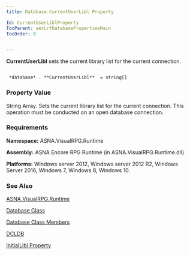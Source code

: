 ```yaml
---
title: Database.CurrentUserLibl Property

Id: CurrentUserLiblProperty
TocParent: aerLrfDatabasePropertiesMain
TocOrder: 0


---
```


**CurrentUserLibl** sets the current library list for the current connection. 

```

 *database* . **CurrentUserLibl**  = string[] 
```

### Property Value
String Array. Sets the current library list for the current connection. This operation must be conducted on an open database connection. 

### Requirements
**Namespace:** ASNA.VisualRPG.Runtime 

**Assembly:** ASNA Encore RPG Runtime (in ASNA.VisualRPG.Runtime.dll) 

**Platforms:** Windows server 2012, Windows server 2012 R2, Windows Server 2016, Windows 7, Windows 8, Windows 10. 

### See Also
[ASNA.VisualRPG.Runtime](ecrLrfRuntimeNamespace.html)

[Database Class](ecrLrfDatabaseClass.html)

[Database Class Members](ecrLrfDatabaseMembers.html)

[DCLDB](DCLDB.html)

[InitialLibl Property](InitialLiblProperty.html) 
